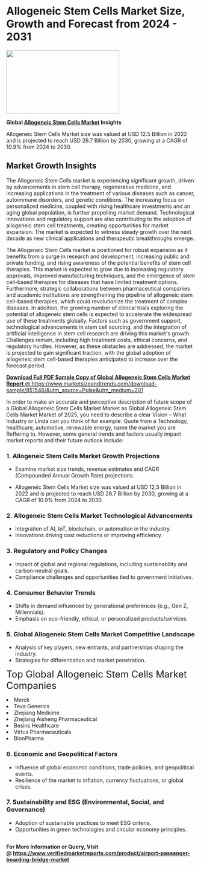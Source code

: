 <H1>Allogeneic Stem Cells Market Size, Growth and Forecast from 2024 - 2031</H1><img class="aligncenter size-medium wp-image-584254" src="https://thirdeyenews.in/wp-content/uploads/2024/09/Global-Market-Research-300x168.jpeg" alt="" width="300" height="168" /><p><strong>Global&nbsp;<a href="https://www.marketsizeandtrends.com/download-sample/851546/&amp;utm_source=Pulse&amp;utm_medium=201">Allogeneic Stem Cells Market</a> Insights</strong></p><p>Allogeneic Stem Cells Market size was valued at USD 12.5 Billion in 2022 and is projected to reach USD 26.7 Billion by 2030, growing at a CAGR of 10.9% from 2024 to 2030.</p><p><h2>Market Growth Insights</h2> <p>The Allogeneic Stem Cells market is experiencing significant growth, driven by advancements in stem cell therapy, regenerative medicine, and increasing applications in the treatment of various diseases such as cancer, autoimmune disorders, and genetic conditions. The increasing focus on personalized medicine, coupled with rising healthcare investments and an aging global population, is further propelling market demand. Technological innovations and regulatory support are also contributing to the adoption of allogeneic stem cell treatments, creating opportunities for market expansion. The market is expected to witness steady growth over the next decade as new clinical applications and therapeutic breakthroughs emerge.</p> <p><a href="#"></a></p> <p>The Allogeneic Stem Cells market is positioned for robust expansion as it benefits from a surge in research and development, increasing public and private funding, and rising awareness of the potential benefits of stem cell therapies. This market is expected to grow due to increasing regulatory approvals, improved manufacturing techniques, and the emergence of stem cell-based therapies for diseases that have limited treatment options. Furthermore, strategic collaborations between pharmaceutical companies and academic institutions are strengthening the pipeline of allogeneic stem cell-based therapies, which could revolutionize the treatment of complex diseases. In addition, the growing number of clinical trials exploring the potential of allogeneic stem cells is expected to accelerate the widespread use of these treatments globally. Factors such as government support, technological advancements in stem cell sourcing, and the integration of artificial intelligence in stem cell research are driving this market's growth. Challenges remain, including high treatment costs, ethical concerns, and regulatory hurdles. However, as these obstacles are addressed, the market is projected to gain significant traction, with the global adoption of allogeneic stem cell-based therapies anticipated to increase over the forecast period. <p><a href="#"></p><p><span class=""><strong>Download Full PDF Sample Copy of Global Allogeneic Stem Cells Market Report</strong> @ <a href="https://www.marketsizeandtrends.com/download-sample/851546/&amp;utm_source=Pulse&amp;utm_medium=201" target="_blank">https://www.marketsizeandtrends.com/download-sample/851546/&amp;utm_source=Pulse&amp;utm_medium=201</a></span></p><p>In order to make an accurate and perceptive description of future scope of a Global&nbsp;Allogeneic Stem Cells Market Market as Global&nbsp;Allogeneic Stem Cells Market Market of 2025, you need to describe a clear Vision &ndash; What Industry or Linda can you think of for example: Quote from a Technology, healthcare, automotive, renewable energy, name the market you are Reffering to. However, some general trends and factors usually impact market reports and their future outlook include:</p><h3>1.&nbsp;<strong>Allogeneic Stem Cells Market Growth Projections</strong></h3><ul><li>Examine market size trends, revenue estimates and CAGR (Compounded Annual Growth Rate) projections.</li><li><p>Allogeneic Stem Cells Market size was valued at USD 12.5 Billion in 2022 and is projected to reach USD 26.7 Billion by 2030, growing at a CAGR of 10.9% from 2024 to 2030.</p></li></ul><h3>2.&nbsp;<strong>Allogeneic Stem Cells Market Technological Advancements</strong></h3><ul><li>Integration of AI, IoT, blockchain, or automation in the industry.</li><li>Innovations driving cost reductions or improving efficiency.</li></ul><h3>3.&nbsp;<strong>Regulatory and Policy Changes</strong></h3><ul><li>Impact of global and regional regulations, including sustainability and carbon-neutral goals.</li><li>Compliance challenges and opportunities tied to government initiatives.</li></ul><h3>4.&nbsp;<strong>Consumer Behavior Trends</strong></h3><ul><li>Shifts in demand influenced by generational preferences (e.g., Gen Z, Millennials).</li><li>Emphasis on eco-friendly, ethical, or personalized products/services.</li></ul><h3>5.&nbsp;<strong>Global Allogeneic Stem Cells Market Competitive Landscape</strong></h3><ul><li>Analysis of key players, new entrants, and partnerships shaping the industry.</li><li>Strategies for differentiation and market penetration.</li></ul><p data-pm-slice="1 1 []"><span style="color: inherit; font-family: inherit; font-size: 25px;">Top Global Allogeneic Stem Cells Market Companies</span></p><div class="" data-test-id=""><p><li>Merck</li><li> Teva Generics</li><li> Zhejiang Medicine</li><li> Zhejiang Aisheng Pharmaceutical</li><li> Besins Healthcare</li><li> Virtus Pharmaceuticals</li><li> BionPharma</li></p></div><h3>6.&nbsp;<strong>Economic and Geopolitical Factors</strong></h3><ul><li>Influence of global economic conditions, trade policies, and geopolitical events.</li><li>Resilience of the market to inflation, currency fluctuations, or global crises.</li></ul><h3>7.&nbsp;<strong>Sustainability and ESG (Environmental, Social, and Governance)</strong></h3><ul><li>Adoption of sustainable practices to meet ESG criteria.</li><li>Opportunities in green technologies and circular economy principles.</li></ul><h2><strong style="font-size: 14px;">For More Information or Query, Visit @&nbsp;</strong><a style="background-color: #ffffff; font-size: 14px;" href="https://www.marketsizeandtrends.com/report/allogeneic-stem-cells-market/" target="_blank">https://www.verifiedmarketreports.com/product/airport-passenger-boarding-bridge-market</a></h2>
